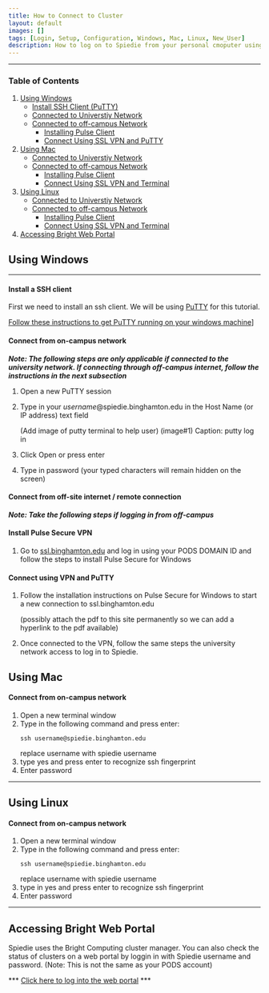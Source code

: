 ```yaml
---
title: How to Connect to Cluster
layout: default
images: []
tags: [Login, Setup, Configuration, Windows, Mac, Linux, New_User]
description: How to log on to Spiedie from your personal cmoputer using various operating systems.
---
```


***


### Table of Contents  

 1. [Using Windows](#using_windows)  
     * [Install SSH Client \(PuTTY\)](#windows_ssh) 
     * [Connected to Universtiy Network](#windows_connect)  
     * [Connected to off-campus Network](#windows_off_campus)  
         * [Installing Pulse Client ](#windows_vpn)
         * [Connect Using SSL VPN and PuTTY](#windows_vpn_connect)
 2. [Using Mac](#using_mac)
     * [Connected to Universtiy Network](#mac_connect)  
     * [Connected to off-campus Network](#mac_off_campus)  
         * [Installing Pulse Client ](#mac_vpn)
         * [Connect Using SSL VPN and Terminal](#mac_vpn_connect)
 3. [Using Linux](#using_linux)  
     * [Connected to Universtiy Network](#linux_connect)  
     * [Connected to off-campus Network](#linux_off_campus)  
         * [Installing Pulse Client ](#linux_vpn)
         * [Connect Using SSL VPN and Terminal](#linux_vpn_connect)
 4. [Accessing Bright Web Portal](#bright_web)

## <a name="using_windows"></a> Using Windows
***

#### <a name="windows_ssh"> </a>Install a SSH client

First we need to install an ssh client. We will be using <a href="https://www.putty.org" target="_blank">PuTTY</a> for this tutorial. 

<a href="https://www.ssh.com/ssh/putty/windows/install" target="_blank">Follow these instructions to get PuTTY running on your windows machine</a>]
   

#### <a name="windows_connect"> </a>Connect from on-campus network 

***Note: The following steps are only applicable if connected to the university network. If connecting through off-campus internet, follow the instructions in the next subsection***

1. Open a new PuTTY session
2. Type in your *username*@spiedie.binghamton.edu in the Host Name (or IP address) text field 
	
	(Add image of putty terminal to help user)
	(image#1)
	Caption: putty log in
3. Click Open or press enter
4. Type in password (your typed characters will remain hidden on the screen)

 

#### <a name="windows_off_campus"></a>Connect from off-site internet / remote connection 

***Note: Take the following steps if logging in from off-campus***

#### <a name="windows_vpn"></a> Install Pulse Secure VPN

1. Go to [ssl.binghamton.edu](https://ssl.binghamton.edu) and log in using your PODS DOMAIN ID and follow the steps to install Pulse Secure for Windows 

	<!-- (Add image of ssl landing page and circle pulse secure for windows link	) -->

#### <a name="windows_vpn_connect"> </a>Connect using VPN and PuTTY

1. Follow the installation instructions on Pulse Secure for Windows to start a new connection to ssl.binghamton.edu

	(possibly attach the pdf to this site permanently so we can add a hyperlink to the pdf available)
2. Once connected to the VPN, follow the same steps the university network access to log in to Spiedie. 


## <a name="using_mac"> </a> Using Mac

#### <a name="mac_connect"> </a> Connect from on-campus network

1. Open a new terminal window
2. Type in the following command and press enter:
	``` shell
	ssh username@spiedie.binghamton.edu
	```
	replace username with spiedie username
3. type yes and press enter to recognize ssh fingerprint
4. Enter password


***



##  <a name="using_linux"> </a> Using Linux


#### <a name="linux_connect"> </a> Connect from on-campus network

1. Open a new terminal window
2. Type in the following command and press enter:
	``` shell
	ssh username@spiedie.binghamton.edu
	```
	replace username with spiedie username
3. type in yes and press enter to recognize ssh fingerprint
4. Enter password


***

## <a name="bright_web"></a> Accessing Bright Web Portal
Spiedie uses the Bright Computing cluster manager. You can also check the status of clusters on a web portal by loggin in with Spiedie username and password. (Note: This is not the same as your PODS account)

*** [Click here to log into the web portal](https://spiedie.binghamton.edu/userportal/) ***